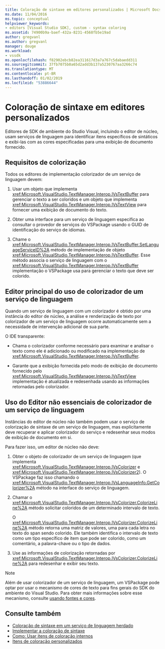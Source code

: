 ```yaml
---
title: Coloração de sintaxe em editores personalizados | Microsoft Docs
ms.date: 11/04/2016
ms.topic: conceptual
helpviewer_keywords:
- editors [Visual Studio SDK], custom - syntax coloring
ms.assetid: 74900b9a-baef-432a-8231-4568fb5e19ad
author: gregvanl
ms.author: gregvanl
manager: douge
ms.workload:
- vssdk
ms.openlocfilehash: f82902ebcb82ea311617d3a7a767c5dabaedd311
ms.sourcegitcommit: 37fb7075b0a65d2add3b137a5230767aa3266c74
ms.translationtype: MT
ms.contentlocale: pt-BR
ms.lasthandoff: 01/02/2019
ms.locfileid: "53886644"
---
```

# <a name="syntax-coloring-in-custom-editors"></a>Coloração de sintaxe em editores personalizados
Editores de SDK de ambiente do Studio Visual, incluindo o editor de núcleo, usam serviços de linguagem para identificar itens específicos de sintáticos e exibi-las com as cores especificadas para uma exibição de documento fornecido.

## <a name="colorization-requirements"></a>Requisitos de colorização
 Todos os editores de implementação colorizador de um serviço de linguagem devem:

1.  Usar um objeto que implementa <xref:Microsoft.VisualStudio.TextManager.Interop.IVsTextBuffer> para gerenciar o texto a ser coloridos e um objeto que implementa <xref:Microsoft.VisualStudio.TextManager.Interop.IVsTextView> para fornecer uma exibição de documento do texto.

2.  Obter uma interface para um serviço de linguagem específica ao consultar o provedor de serviços do VSPackage usando o GUID de identificação do serviço de idiomas.

3.  Chame o <xref:Microsoft.VisualStudio.TextManager.Interop.IVsTextBuffer.SetLanguageServiceID%2A> método de implementação de objeto <xref:Microsoft.VisualStudio.TextManager.Interop.IVsTextBuffer>. Esse método associa o serviço de linguagem com o <xref:Microsoft.VisualStudio.TextManager.Interop.IVsTextBuffer> implementação o VSPackage usa para gerenciar o texto que deve ser colorido.

## <a name="core-editor-usage-of-a-language-services-colorizer"></a>Editor principal do uso de colorizador de um serviço de linguagem
 Quando um serviço de linguagem com um colorizador é obtido por uma instância do editor de núcleo, a análise e renderização de texto por colorizador de um serviço de linguagem ocorre automaticamente sem a necessidade de intervenção adicional de sua parte.

 O IDE transparente:

-   Chama o colorizador conforme necessário para examinar e analisar o texto como ele é adicionado ou modificado na implementação de <xref:Microsoft.VisualStudio.TextManager.Interop.IVsTextBuffer>.

-   Garante que a exibição fornecida pelo modo de exibição de documento fornecido pelo <xref:Microsoft.VisualStudio.TextManager.Interop.IVsTextView> implementação é atualizada e redesenhada usando as informações retornadas pelo colorizador.

## <a name="non-core-editor-usage-of-a-language-services-colorizer"></a>Uso do Editor não essenciais de colorizador de um serviço de linguagem
 Instâncias do editor de núcleo não também podem usar o serviço de colorização de sintaxe de um serviço de linguagem, mas explicitamente deve recuperar e aplicar colorizador do serviço e redesenhar seus modos de exibição de documento em si.

 Para fazer isso, um editor de núcleo não deve:

1.  Obter o objeto de colorizador de um serviço de linguagem (que implementa <xref:Microsoft.VisualStudio.TextManager.Interop.IVsColorizer> e <xref:Microsoft.VisualStudio.TextManager.Interop.IVsColorizer2>). O VSPackage faz isso chamando o <xref:Microsoft.VisualStudio.TextManager.Interop.IVsLanguageInfo.GetColorizer%2A> método na interface do serviço de linguagem.

2.  Chamar o <xref:Microsoft.VisualStudio.TextManager.Interop.IVsColorizer.ColorizeLine%2A> método solicitar coloridos de um determinado intervalo de texto.

     O <xref:Microsoft.VisualStudio.TextManager.Interop.IVsColorizer.ColorizeLine%2A> método retorna uma matriz de valores, uma para cada letra no texto do span sendo colorido. Ele também identifica o intervalo de texto como um tipo específico de item que pode ser colorido, como um comentário, a palavra-chave ou o tipo de dados.

3.  Use as informações de colorização retornadas por <xref:Microsoft.VisualStudio.TextManager.Interop.IVsColorizer.ColorizeLine%2A> para redesenhar e exibir seu texto.

> [!NOTE]
> Além de usar colorizador de um serviço de linguagem, um VSPackage pode optar por usar o mecanismo de cores de texto para fins gerais do SDK do ambiente do Visual Studio. Para obter mais informações sobre esse mecanismo, consulte [usando fontes e cores](../extensibility/using-fonts-and-colors.md).

## <a name="see-also"></a>Consulte também

- [Coloração de sintaxe em um serviço de linguagem herdado](../extensibility/internals/syntax-coloring-in-a-legacy-language-service.md)
- [Implementar a coloração de sintaxe](../extensibility/internals/implementing-syntax-coloring.md)
- [Como: Usar itens de coloração internos](../extensibility/internals/how-to-use-built-in-colorable-items.md)
- [Itens de coloração personalizados](../extensibility/internals/custom-colorable-items.md)